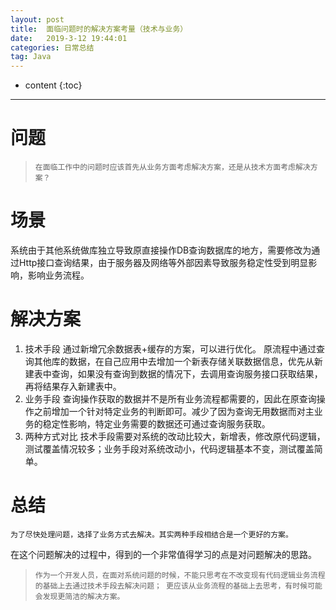 ```yaml
---
layout: post
title:  面临问题时的解决方案考量（技术与业务）
date:   2019-3-12 19:44:01
categories: 日常总结
tag: Java
---
```


* content
{:toc}

---
# 问题
>`在面临工作中的问题时应该首先从业务方面考虑解决方案，还是从技术方面考虑解决方案？`
# 场景
系统由于其他系统做库独立导致原直接操作DB查询数据库的地方，需要修改为通过Http接口查询结果，由于服务器及网络等外部因素导致服务稳定性受到明显影响，影响业务流程。
# 解决方案
1. 技术手段
通过新增冗余数据表+缓存的方案，可以进行优化。
原流程中通过查询其他库的数据，在自己应用中去增加一个新表存储关联数据信息，优先从新建表中查询，如果没有查询到数据的情况下，去调用查询服务接口获取结果，再将结果存入新建表中。
2. 业务手段
查询操作获取的数据并不是所有业务流程都需要的，因此在原查询操作之前增加一个针对特定业务的判断即可。减少了因为查询无用数据而对主业务的稳定性影响，特定业务需要的数据还可通过查询服务获取。
3. 两种方式对比
技术手段需要对系统的改动比较大，新增表，修改原代码逻辑，测试覆盖情况较多；业务手段对系统改动小，代码逻辑基本不变，测试覆盖简单。
# 总结
	为了尽快处理问题，选择了业务方式去解决。其实两种手段相结合是一个更好的方案。
在这个问题解决的过程中，得到的一个非常值得学习的点是对问题解决的思路。
>`作为一个开发人员，在面对系统问题的时候，不能只思考在不改变现有代码逻辑业务流程的基础上去通过技术手段去解决问题；
更应该从业务流程的基础上去思考，有时候可能会发现更简洁的解决方案。`
